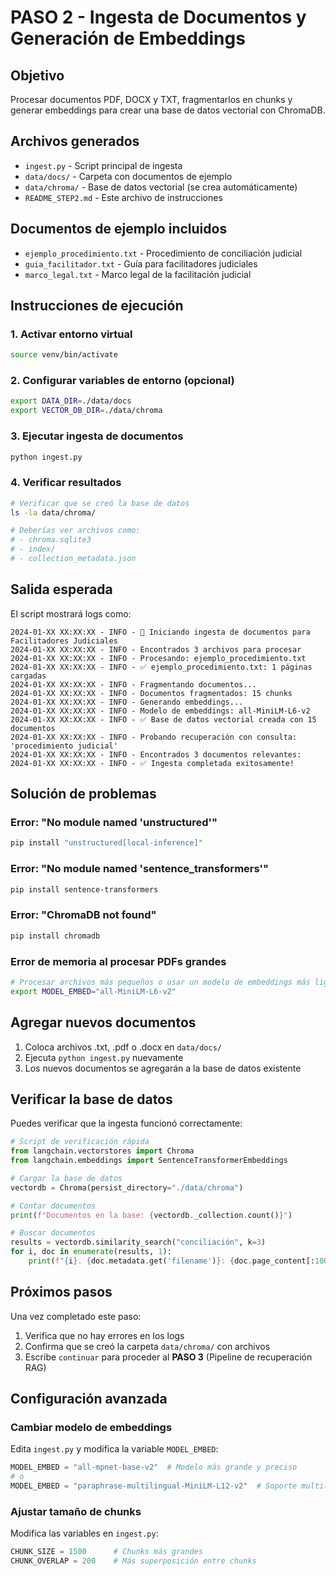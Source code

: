 # PASO 2 - Ingesta de Documentos y Generación de Embeddings

## Objetivo
Procesar documentos PDF, DOCX y TXT, fragmentarlos en chunks y generar embeddings para crear una base de datos vectorial con ChromaDB.

## Archivos generados
- `ingest.py` - Script principal de ingesta
- `data/docs/` - Carpeta con documentos de ejemplo
- `data/chroma/` - Base de datos vectorial (se crea automáticamente)
- `README_STEP2.md` - Este archivo de instrucciones

## Documentos de ejemplo incluidos
- `ejemplo_procedimiento.txt` - Procedimiento de conciliación judicial
- `guia_facilitador.txt` - Guía para facilitadores judiciales
- `marco_legal.txt` - Marco legal de la facilitación judicial

## Instrucciones de ejecución

### 1. Activar entorno virtual
```bash
source venv/bin/activate
```

### 2. Configurar variables de entorno (opcional)
```bash
export DATA_DIR=./data/docs
export VECTOR_DB_DIR=./data/chroma
```

### 3. Ejecutar ingesta de documentos
```bash
python ingest.py
```

### 4. Verificar resultados
```bash
# Verificar que se creó la base de datos
ls -la data/chroma/

# Deberías ver archivos como:
# - chroma.sqlite3
# - index/
# - collection_metadata.json
```

## Salida esperada

El script mostrará logs como:
```
2024-01-XX XX:XX:XX - INFO - 🚀 Iniciando ingesta de documentos para Facilitadores Judiciales
2024-01-XX XX:XX:XX - INFO - Encontrados 3 archivos para procesar
2024-01-XX XX:XX:XX - INFO - Procesando: ejemplo_procedimiento.txt
2024-01-XX XX:XX:XX - INFO - ✅ ejemplo_procedimiento.txt: 1 páginas cargadas
2024-01-XX XX:XX:XX - INFO - Fragmentando documentos...
2024-01-XX XX:XX:XX - INFO - Documentos fragmentados: 15 chunks
2024-01-XX XX:XX:XX - INFO - Generando embeddings...
2024-01-XX XX:XX:XX - INFO - Modelo de embeddings: all-MiniLM-L6-v2
2024-01-XX XX:XX:XX - INFO - ✅ Base de datos vectorial creada con 15 documentos
2024-01-XX XX:XX:XX - INFO - Probando recuperación con consulta: 'procedimiento judicial'
2024-01-XX XX:XX:XX - INFO - Encontrados 3 documentos relevantes:
2024-01-XX XX:XX:XX - INFO - ✅ Ingesta completada exitosamente!
```

## Solución de problemas

### Error: "No module named 'unstructured'"
```bash
pip install "unstructured[local-inference]"
```

### Error: "No module named 'sentence_transformers'"
```bash
pip install sentence-transformers
```

### Error: "ChromaDB not found"
```bash
pip install chromadb
```

### Error de memoria al procesar PDFs grandes
```bash
# Procesar archivos más pequeños o usar un modelo de embeddings más ligero
export MODEL_EMBED="all-MiniLM-L6-v2"
```

## Agregar nuevos documentos

1. Coloca archivos .txt, .pdf o .docx en `data/docs/`
2. Ejecuta `python ingest.py` nuevamente
3. Los nuevos documentos se agregarán a la base de datos existente

## Verificar la base de datos

Puedes verificar que la ingesta funcionó correctamente:

```python
# Script de verificación rápida
from langchain.vectorstores import Chroma
from langchain.embeddings import SentenceTransformerEmbeddings

# Cargar la base de datos
vectordb = Chroma(persist_directory="./data/chroma")

# Contar documentos
print(f"Documentos en la base: {vectordb._collection.count()}")

# Buscar documentos
results = vectordb.similarity_search("conciliación", k=3)
for i, doc in enumerate(results, 1):
    print(f"{i}. {doc.metadata.get('filename')}: {doc.page_content[:100]}...")
```

## Próximos pasos

Una vez completado este paso:
1. Verifica que no hay errores en los logs
2. Confirma que se creó la carpeta `data/chroma/` con archivos
3. Escribe `continuar` para proceder al **PASO 3** (Pipeline de recuperación RAG)

## Configuración avanzada

### Cambiar modelo de embeddings
Edita `ingest.py` y modifica la variable `MODEL_EMBED`:
```python
MODEL_EMBED = "all-mpnet-base-v2"  # Modelo más grande y preciso
# o
MODEL_EMBED = "paraphrase-multilingual-MiniLM-L12-v2"  # Soporte multilingüe
```

### Ajustar tamaño de chunks
Modifica las variables en `ingest.py`:
```python
CHUNK_SIZE = 1500      # Chunks más grandes
CHUNK_OVERLAP = 200    # Más superposición entre chunks
```
